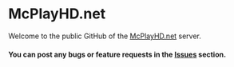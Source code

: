 # McPlayHD.net

Welcome to the public GitHub of the [McPlayHD.net](https://mcplayhd.net/) server.

#### You can post any bugs or feature requests in the [Issues](https://github.com/McPlayHDnet/McPlayHD.net/issues) section.
